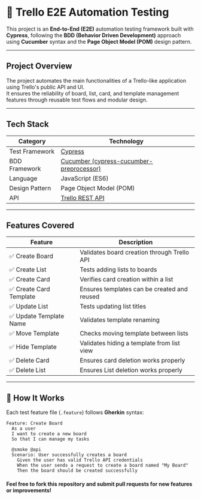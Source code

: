 # 🧪 Trello E2E Automation Testing

This project is an **End-to-End (E2E)** automation testing framework built with **Cypress**, following the **BDD (Behavior Driven Development)** approach using **Cucumber** syntax and the **Page Object Model (POM)** design pattern.

---

##  Project Overview

The project automates the main functionalities of a Trello-like application using Trello's public API and UI.  
It ensures the reliability of board, list, card, and template management features through reusable test flows and modular design.

---

##  Tech Stack

| Category | Technology |
|-----------|-------------|
| Test Framework | [Cypress](https://www.cypress.io/) |
| BDD Framework | [Cucumber (cypress-cucumber-preprocessor)](https://github.com/badeball/cypress-cucumber-preprocessor) |
| Language | JavaScript (ES6) |
| Design Pattern | Page Object Model (POM) |
| API | [Trello REST API](https://developer.atlassian.com/cloud/trello/rest/api-group-boards/) |

---

##  Features Covered

| Feature | Description |
|----------|-------------|
| ✅ Create Board | Validates board creation through Trello API |
| ✅ Create List | Tests adding lists to boards |
| ✅ Create Card | Verifies card creation within a list |
| ✅ Create Card Template | Ensures templates can be created and reused |
| ✅ Update List | Tests updating list titles |
| ✅ Update Template Name | Validates template renaming |
| ✅ Move Template | Checks moving template between lists |
| ✅ Hide Template | Validates hiding a template from list view |
| ✅ Delete Card | Ensures card deletion works properly |
| ✅ Delete List | Ensures List deletion works properly |

---

## 🧩 How It Works

Each test feature file (`.feature`) follows **Gherkin** syntax:

```gherkin
Feature: Create Board
  As a user
  I want to create a new board
  So that I can manage my tasks

  @smoke @api
  Scenario: User successfully creates a board
    Given the user has valid Trello API credentials
    When the user sends a request to create a board named "My Board"
    Then the board should be created successfully

```



#### Feel free to fork this repository and submit pull requests for new features or improvements!


